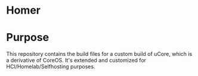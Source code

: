 # Homer

# Purpose

This repository contains the build files for a custom build of uCore, which is a derivative of CoreOS. It's extended and customized for HCI/Homelab/Selfhosting purposes.

